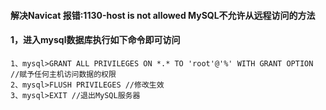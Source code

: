 #### 解决Navicat 报错:1130-host is not allowed MySQL不允许从远程访问的方法

#### 1，进入mysql数据库执行如下命令即可访问
```
1、mysql>GRANT ALL PRIVILEGES ON *.* TO 'root'@'%' WITH GRANT OPTION //赋予任何主机访问数据的权限
2、mysql>FLUSH PRIVILEGES //修改生效
3、mysql>EXIT //退出MySQL服务器
```